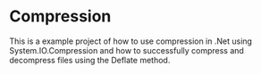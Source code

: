 # Compression

This is a example project of how to use compression in .Net using System.IO.Compression and how to successfully compress and decompress files using the Deflate method.
